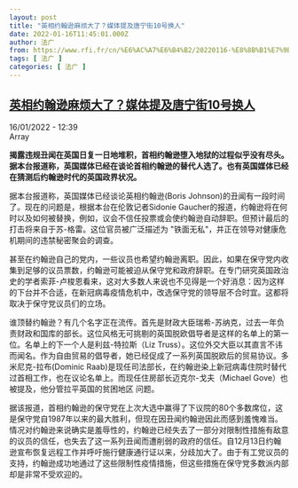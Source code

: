 ```yaml
---
layout: post
title: "英相约翰逊麻烦大了？媒体提及唐宁街10号换人"
date: 2022-01-16T11:45:01.000Z
author: 法广
from: https://www.rfi.fr/cn/%E6%AC%A7%E6%B4%B2/20220116-%E8%8B%B1%E7%9B%B8%E7%BA%A6%E7%BF%B0%E9%80%8A%E9%BA%BB%E7%83%A6%E5%A4%A7%E4%BA%86-%E5%AA%92%E4%BD%93%E6%8F%90%E5%8F%8A%E5%94%90%E5%AE%81%E8%A1%9710%E5%8F%B7%E6%8D%A2%E4%BA%BA
tags: [ 法广 ]
categories: [ 法广 ]
---
```

<!--1642333501000-->
[英相约翰逊麻烦大了？媒体提及唐宁街10号换人](https://www.rfi.fr/cn/%E6%AC%A7%E6%B4%B2/20220116-%E8%8B%B1%E7%9B%B8%E7%BA%A6%E7%BF%B0%E9%80%8A%E9%BA%BB%E7%83%A6%E5%A4%A7%E4%BA%86-%E5%AA%92%E4%BD%93%E6%8F%90%E5%8F%8A%E5%94%90%E5%AE%81%E8%A1%9710%E5%8F%B7%E6%8D%A2%E4%BA%BA)
------

<div>
<div>16/01/2022 - 12:39</div>Array<p><strong>                    揭露违规丑闻在英国日复一日地堆积，首相约翰逊堕入地狱的过程似乎没有尽头。据本台报道称，英国媒体已经在谈论首相约翰逊的替代人选了。也有英国媒体已经在猜测后约翰逊时代的英国政界状况。                </strong></p><div >                    <p>据本台报道称，英国媒体已经谈论英相约翰逊(Boris Johnson)的丑闻有一段时间了。现在的问题是，根据本台在伦敦记者Sidonie Gaucher的报道，约翰逊将在何时以及如何被替换，例如，议会不信任投票或会使约翰逊自动辞职。但预计最后的打击将来自于苏-格雷。这位官员被广泛描述为 "铁面无私"，并正在领导对健康危机期间的违禁秘密聚会的调查。</p><p>甚至在约翰逊自己的党内，一些议员也希望约翰逊离职。因此，如果在保守党内收集到足够的议员票数，约翰逊可能被迫从保守党和政府辞职。在专门研究英国政治史的学者索菲-卢梭恩看来，这对大多数人来说也不见得是一个好消息：因为这样的下台并不合适，在新冠病毒疫情危机中，改选保守党的领导层不合时宜。这都将取决于保守党议员们的立场。</p><p>谁顶替约翰逊？有几个名字正在流传。首先是财政大臣瑞希-苏纳克，过去一年负责财政和国库的部长。这位风格无可挑剔的英国脱欧倡导者是这样的名单上的第一位。名单上的下一个人是利兹-特拉斯（Liz Truss）。这位外交大臣以其直言不讳而闻名。作为自由贸易的倡导者，她已经促成了一系列英国脱欧后的贸易协议。多米尼克-拉布(Dominic Raab)是现任司法部长，在约翰逊染上新冠病毒住院时替代过首相工作，也在议论名单上。而现任住房部长迈克尔-戈夫（Michael Gove）也被提及，他分管拉平英国的贫困地区 问题。</p><p>据该报道，首相约翰逊的保守党在上次大选中赢得了下议院的80个多数席位，这是保守党自1987年以来的最大胜利，但现在因丑闻约翰逊因此而感到羞愧难当。情况对约翰逊来说确实是羞辱性的，约翰逊已经失去了一部分对限制性措施有敌意的议员的信任，也失去了这一系列丑闻而遭削弱的政府的信任。自12月13日约翰逊宣布恢复远程工作并呼吁施行健康通行证以来，分歧加大了。由于有工党议员的支持，约翰逊成功地通过了这些限制性疫情措施，但这些措施在保守党多数派内部却是非常不受欢迎的。</p>                                            <div data-selfpromo-newsletter>    </div>    <div data-selfpromo-app>    </div>                </div>
</div>
